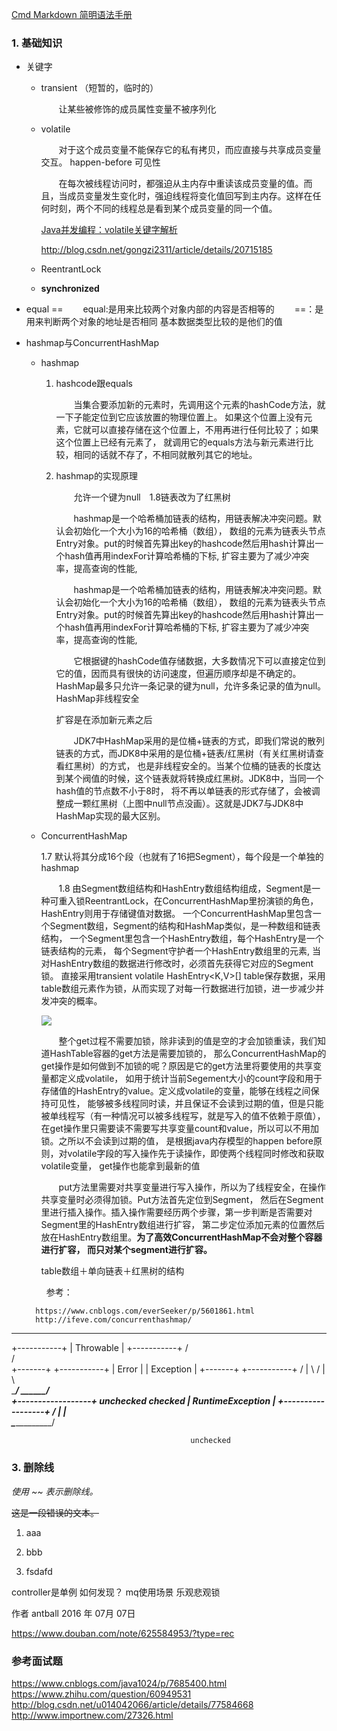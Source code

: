 

[Cmd Markdown 简明语法手册][1]

### 1. 基础知识

* 关键字
    - transient （短暂的，临时的）

        　　让某些被修饰的成员属性变量不被序列化
    - volatile

        　　对于这个成员变量不能保存它的私有拷贝，而应直接与共享成员变量交互。 happen-before 可见性

        　　在每次被线程访问时，都强迫从主内存中重读该成员变量的值。而且，当成员变量发生变化时，强迫线程将变化值回写到主内存。这样在任何时刻，两个不同的线程总是看到某个成员变量的同一个值。

        [Java并发编程：volatile关键字解析](http://www.importnew.com/18126.html)

        http://blog.csdn.net/gongzi2311/article/details/20715185
    - ReentrantLock

    - **synchronized**





* equal ==
        　　equal:是用来比较两个对象内部的内容是否相等的
        　　==：是用来判断两个对象的地址是否相同   基本数据类型比较的是他们的值


*  hashmap与ConcurrentHashMap

    - hashmap

        1. hashcode跟equals

            　　当集合要添加新的元素时，先调用这个元素的hashCode方法，就一下子能定位到它应该放置的物理位置上。
            如果这个位置上没有元素，它就可以直接存储在这个位置上，不用再进行任何比较了；如果这个位置上已经有元素了，
            就调用它的equals方法与新元素进行比较，相同的话就不存了，不相同就散列其它的地址。

        2. hashmap的实现原理

            　　允许一个键为null　1.8链表改为了红黑树

            　　hashmap是一个哈希桶加链表的结构，用链表解决冲突问题。默认会初始化一个大小为16的哈希桶（数组），
            数组的元素为链表头节点Entry对象。put的时候首先算出key的hashcode然后用hash计算出一个hash值再用indexFor计算哈希桶的下标,
            扩容主要为了减少冲突率，提高查询的性能,

            　　hashmap是一个哈希桶加链表的结构，用链表解决冲突问题。默认会初始化一个大小为16的哈希桶（数组），
            数组的元素为链表头节点Entry对象。put的时候首先算出key的hashcode然后用hash计算出一个hash值再用indexFor计算哈希桶的下标,
            扩容主要为了减少冲突率，提高查询的性能,

            　　它根据键的hashCode值存储数据，大多数情况下可以直接定位到它的值，因而具有很快的访问速度，但遍历顺序却是不确定的。
            HashMap最多只允许一条记录的键为null，允许多条记录的值为null。HashMap非线程安全

            扩容是在添加新元素之后

            　　JDK7中HashMap采用的是位桶+链表的方式，即我们常说的散列链表的方式，而JDK8中采用的是位桶+链表/红黑树（有关红黑树请查看红黑树）的方式，
            也是非线程安全的。当某个位桶的链表的长度达到某个阀值的时候，这个链表就将转换成红黑树。JDK8中，当同一个hash值的节点数不小于8时，
            将不再以单链表的形式存储了，会被调整成一颗红黑树（上图中null节点没画）。这就是JDK7与JDK8中HashMap实现的最大区别。

    - ConcurrentHashMap

        1.7 默认将其分成16个段（也就有了16把Segment），每个段是一个单独的hashmap

        　　1.8  由Segment数组结构和HashEntry数组结构组成，Segment是一种可重入锁ReentrantLock，在ConcurrentHashMap里扮演锁的角色，
        HashEntry则用于存储键值对数据。
        一个ConcurrentHashMap里包含一个Segment数组，Segment的结构和HashMap类似，是一种数组和链表结构，
        一个Segment里包含一个HashEntry数组，每个HashEntry是一个链表结构的元素， 每个Segment守护者一个HashEntry数组里的元素,
        当对HashEntry数组的数据进行修改时，必须首先获得它对应的Segment锁。
        直接采用transient volatile HashEntry<K,V>[] table保存数据，采用table数组元素作为锁，从而实现了对每一行数据进行加锁，进一步减少并发冲突的概率。

        ![](http://ifeve.com/wp-content/uploads/2012/12/ConcurrentHashMap%E7%BB%93%E6%9E%84%E5%9B%BE-300x153.jpg)

        　　整个get过程不需要加锁，除非读到的值是空的才会加锁重读，我们知道HashTable容器的get方法是需要加锁的，
        那么ConcurrentHashMap的get操作是如何做到不加锁的呢？原因是它的get方法里将要使用的共享变量都定义成volatile，
        如用于统计当前Segement大小的count字段和用于存储值的HashEntry的value。定义成volatile的变量，能够在线程之间保持可见性，
        能够被多线程同时读，并且保证不会读到过期的值，但是只能被单线程写（有一种情况可以被多线程写，就是写入的值不依赖于原值），
        在get操作里只需要读不需要写共享变量count和value，所以可以不用加锁。之所以不会读到过期的值，
        是根据java内存模型的happen before原则，对volatile字段的写入操作先于读操作，即使两个线程同时修改和获取volatile变量，
        get操作也能拿到最新的值

        　　put方法里需要对共享变量进行写入操作，所以为了线程安全，在操作共享变量时必须得加锁。Put方法首先定位到Segment，
        然后在Segment里进行插入操作。插入操作需要经历两个步骤，第一步判断是否需要对Segment里的HashEntry数组进行扩容，
        第二步定位添加元素的位置然后放在HashEntry数组里。**为了高效ConcurrentHashMap不会对整个容器进行扩容，
        而只对某个segment进行扩容。**

        table数组＋单向链表＋红黑树的结构

    　　  参考：

         https://www.cnblogs.com/everSeeker/p/5601861.html
         http://ifeve.com/concurrenthashmap/

------
+-----------+
                 | Throwable |
                 +-----------+
                  /         \
                 /           \
          +-------+          +-----------+
          | Error |          | Exception |
          +-------+          +-----------+
           /  |  \           / | \        \
          \________/       \______/         \
                                        +------------------+
          unchecked        checked      | RuntimeException |
                                        +------------------+
                                         /   |    |      \
                                        \_________________/

                                            unchecked


### 3. 删除线

*使用 ~~ 表示删除线。*

~~这是一段错误的文本。~~

1. aaa

1. bbb

1. fsdafd


controller是单例 如何发现？
mq使用场景
乐观悲观锁

作者 antball
2016 年 07月 07日


https://www.douban.com/note/625584953/?type=rec

### 参考面试题

https://www.cnblogs.com/java1024/p/7685400.html
https://www.zhihu.com/question/60949531
http://blog.csdn.net/u014042066/article/details/77584668
http://www.importnew.com/27326.html


[1]: https://www.zybuluo.com/mdeditor?url=https://www.zybuluo.com/static/editor/md-help.markdown

